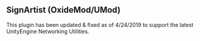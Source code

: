 ## SignArtist (OxideMod/UMod)

This plugin has been updated & fixed as of 4/24/2019
to support the latest UnityEngine Networking Utilities.